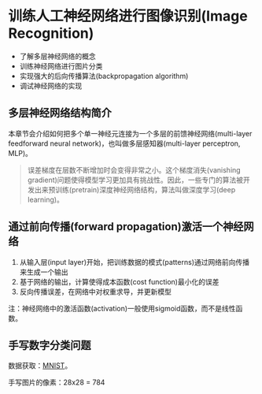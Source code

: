 # 训练人工神经网络进行图像识别(Image Recognition)

- 了解多层神经网络的概念
- 训练神经网络进行图片分类
- 实现强大的后向传播算法(backpropagation algorithm)
- 调试神经网络的实现

## 多层神经网络结构简介

本章节会介绍如何把多个单一神经元连接为一个多层的前馈神经网络(multi-layer feedforward neural network)，也叫做多层感知器(multi-layer perceptron, MLP)。

> 误差梯度在层数不断增加时会变得非常之小。这个梯度消失(vanishing gradient)问题使得模型学习更加具有挑战性。因此，一些专门的算法被开发出来预训练(pretrain)深度神经网络结构，算法叫做深度学习(deep learning)。

## 通过前向传播(forward propagation)激活一个神经网络

1. 从输入层(input layer)开始，把训练数据的模式(patterns)通过网络前向传播来生成一个输出
1. 基于网络的输出，计算使得成本函数(cost function)最小化的误差
1. 反向传播误差，在网络中对权重求导，并更新模型

注：神经网络中的激活函数(activation)一般使用sigmoid函数，而不是线性函数。

## 手写数字分类问题

数据获取：[MNIST](http://yann.lecun.com/exdb/mnist/)。

手写图片的像素：28x28 = 784